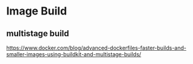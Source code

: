 # Image Build

## multistage build
https://www.docker.com/blog/advanced-dockerfiles-faster-builds-and-smaller-images-using-buildkit-and-multistage-builds/
